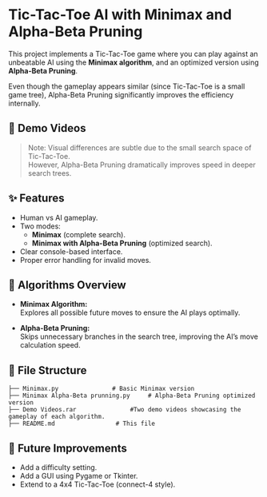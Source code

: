 
# Tic-Tac-Toe AI with Minimax and Alpha-Beta Pruning

This project implements a Tic-Tac-Toe game where you can play against an unbeatable AI using the **Minimax algorithm**, and an optimized version using **Alpha-Beta Pruning**.

Even though the gameplay appears similar (since Tic-Tac-Toe is a small game tree), Alpha-Beta Pruning significantly improves the efficiency internally.

## 🎥 Demo Videos

> Note: Visual differences are subtle due to the small search space of Tic-Tac-Toe.  
> However, Alpha-Beta Pruning dramatically improves speed in deeper search trees.

## ✨ Features

- Human vs AI gameplay.
- Two modes:
  - **Minimax** (complete search).
  - **Minimax with Alpha-Beta Pruning** (optimized search).
- Clear console-based interface.
- Proper error handling for invalid moves.

## 🧠 Algorithms Overview

- **Minimax Algorithm:**  
  Explores all possible future moves to ensure the AI plays optimally.

- **Alpha-Beta Pruning:**  
  Skips unnecessary branches in the search tree, improving the AI’s move calculation speed.

## 📂 File Structure

```
├── Minimax.py               # Basic Minimax version
├── Minimax Alpha-Beta prunning.py     # Alpha-Beta Pruning optimized version
├── Demo Videos.rar               #Two demo videos showcasing the gameplay of each algorithm.
├── README.md                 # This file
```


## 🚀 Future Improvements

- Add a difficulty setting.
- Add a GUI using Pygame or Tkinter.
- Extend to a 4x4 Tic-Tac-Toe (connect-4 style).
